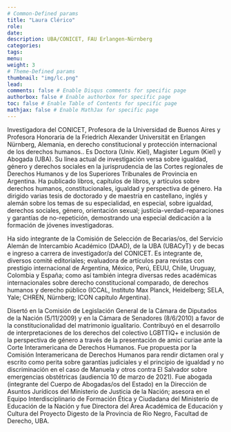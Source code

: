 ```yaml
---
# Common-Defined params
title: "Laura Clérico"
role: 
date: 
description: UBA/CONICET, FAU Erlangen-Nürnberg
categories:
tags:
menu: 
weight: 3
# Theme-Defined params
thumbnail: "img/lc.png"
lead: 
comments: false # Enable Disqus comments for specific page
authorbox: false # Enable authorbox for specific page
toc: false # Enable Table of Contents for specific page
mathjax: false # Enable MathJax for specific page
---
```


Investigadora del CONICET, Profesora de la Universidad de Buenos Aires y Profesora Honoraria de la Friedrich Alexander Universität en Erlangen Nürnberg, Alemania, en derecho constitucional y protección internacional de los derechos humanos.. Es Doctora (Univ. Kiel), Magister Legum (Kiel) y Abogada (UBA). Su línea actual de investigación versa sobre igualdad, género y derechos sociales en la jurisprudencia de las Cortes regionales de Derechos Humanos y de los Superiores Tribunales de Provincia en Argentina. Ha publicado libros, capítulos de libros, y artículos sobre derechos humanos, constitucionales, igualdad y perspectiva de género. Ha dirigido varias tesis de doctorado y de maestría en castellano, inglés y alemán sobre los temas de su especialidad, en especial, sobre igualdad, derechos sociales, género, orientación sexual; justicia-verdad-reparaciones y garantías de no-repetición, demostrando una especial dedicación a la formación de jóvenes investigadoras. 

Ha sido integrante de la Comisión de Selección de Becarias/os, del Servicio Alemán de Intercambio Académico (DAAD), de la UBA (UBACyT) y de becas e ingreso a carrera de investigador/a del CONICET. Es integrante de, diversos comité editoriales; evaluadora de artículos para revistas con prestigio internacional de Argentina, México, Perú, EEUU, Chile, Uruguay, Colombia y España; como así también integra diversas redes académicas internacionales sobre derecho constitucional comparado, de derechos humanos y derecho público (ICCAL, Instituto Max Planck, Heidelberg; SELA, Yale; CHREN, Nürnberg; ICON capítulo Argentina). 

Disertó en la Comisión de Legislación General de la Cámara de Diputados de la Nación (5/11/2009) y en la Cámara de Senadores (8/6/2010) a favor de la constitucionalidad del matrimonio igualitario. Contribuyó en el desarrollo de interpretaciones de los derechos del colectivo LGBTTIQ+ e inclusión de la perspectiva de género a través de la presentación de amici curiae ante la Corte Interamericana de Derechos Humanos. Fue propuesta por la Comisión Interamericana de Derechos Humanos para rendir dictamen oral y escrito  como perita sobre garantías judiciales y el principio de igualdad y no discriminación en el caso de Manuela y otros contra El Salvador sobre emergencias obstétricas (audiencia 10 de marzo de 2021). Fue abogada (integrante del Cuerpo de Abogadas/os del Estado) en la Dirección de Asuntos Jurídicos del Ministerio de Justicia de la Nación; asesora en el Equipo Interdisciplinario de Formación Ética y Ciudadana del Ministerio de Educación de la Nación y fue Directora del Área Académica de Educación y Cultura del Proyecto Digesto de la Provincia de Rio Negro, Facultad de Derecho, UBA. 
